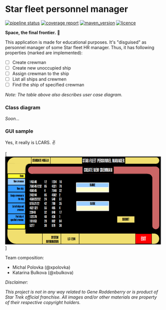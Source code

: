 # Star fleet personnel manager

[![pipeline status](https://gitlab.fi.muni.cz/xpolovka/pv168/badges/master/pipeline.svg)](https://gitlab.fi.muni.cz/xpolovka/pv168/commits/master)
[![coverage report](https://gitlab.fi.muni.cz/xpolovka/pv168/badges/master/coverage.svg)](https://gitlab.fi.muni.cz/xpolovka/pv168/commits/master)
[![maven_version](https://img.shields.io/badge/Maven-4.0.0-yellowgreen.svg)]()
[![licence](https://img.shields.io/badge/Licence-GNU%2FGPL3-blue.svg)](LICENCE)

__Space, the final frontier.__ :rocket:

This application is made for educational purposes.
It's "disguised" as personnel manager of some Star fleet HR manager. 
Thus, it has
following properties (marked are implemented):

- [ ] Create crewman
- [ ] Create new unoccupied ship
- [ ] Assign crewman to the ship
- [ ] List all ships and crewmen
- [ ] Find the ship of specified crewman

_Note: The table above also describes user case diagram._

### Class diagram

_Soon..._

### GUI sample
Yes, it really is LCARS. :v:

[![GUI sample](./static/lcars_sample.png)]

Team composition:
- Michal Polovka (@xpolovka)
- Katarina Bulkova (@xbulkova)

*Disclaimer:*

_This project is not in any way related to Gene Roddenberry or is product of Star Trek official franchise. All images and/or other materials are property of their respective copyright holders._
